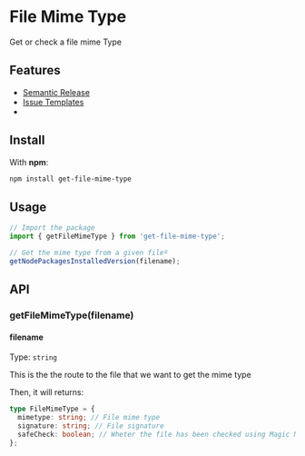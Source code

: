 # File Mime Type
Get or check a file mime Type

## Features

- [Semantic Release](https://github.com/semantic-release/semantic-release)
- [Issue Templates](https://github.com/ryansonshine/typescript-npm-package-template/tree/main/.github/ISSUE_TEMPLATE)
- 
## Install

With **npm**:

```bash
npm install get-file-mime-type
```

## Usage

```ts
// Import the package
import { getFileMimeType } from 'get-file-mime-type';

// Get the mime type from a given fileº
getNodePackagesInstalledVersion(filename);
```

## API

### getFileMimeType(filename)

#### filename

Type: `string`

This is the the route to the file that we want to get the mime type

Then, it will returns:

```typescript
type FileMimeType = {
  mimetype: string; // File mime type
  signature: string; // File signature
  safeCheck: boolean; // Wheter the file has been checked using Magic Numbers - If the file does not have Magic Numbers 'safeCheck' will be 'false'
};
```
